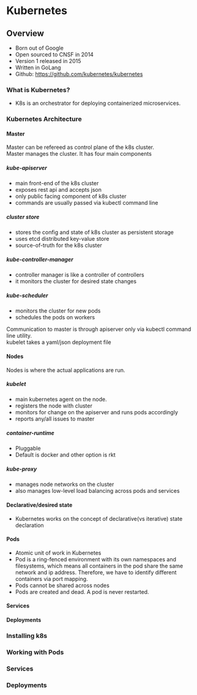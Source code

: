 # Kubernetes
## Overview
- Born out of Google
- Open sourced to CNSF in 2014
- Version 1 released in 2015
- Written in GoLang
- Github: https://github.com/kubernetes/kubernetes 

### What is Kubernetes?
- K8s is an orchestrator for deploying containerized microservices.

### Kubernetes Architecture
#### Master
Master can be refereed as control plane of the k8s cluster.  
Master manages the cluster. It has four main components
##### kube-apiserver
- main front-end of the k8s cluster
- exposes rest api and accepts json
- only public facing component of k8s cluster
- commands are usually passed via kubectl command line 
##### cluster store
- stores the config and state of k8s cluster as persistent storage
- uses etcd distributed key-value store
- source-of-truth for the k8s cluster
##### kube-controller-manager
- controller manager is like a controller of controllers
- it monitors the cluster for desired state changes
##### kube-scheduler
- monitors the cluster for new pods
- schedules the pods on workers  

Communication to master is through apiserver only via kubectl command line utility.  
kubelet takes a yaml/json deployment file   
#### Nodes
Nodes is where the actual applications are run. 
##### kubelet
- main kubernetes agent on the node. 
- registers the node with cluster 
- monitors for change on the apiserver and runs pods accordingly
- reports any/all issues to master
##### container-runtime
- Pluggable  
- Default is docker and other option is rkt  
##### kube-proxy
- manages node networks on the cluster
- also manages low-level load balancing across pods and services
#### Declarative/desired state
- Kubernetes works on the concept of declarative(vs iterative) state declaration
#### Pods
- Atomic unit of work in Kubernetes
- Pod is a ring-fenced environment with its own namespaces and filesystems, which means all containers in the pod share the same network and ip address. Therefore, we have to identify different containers via port mapping. 
- Pods cannot be shared across nodes  
- Pods are created and dead. A pod is never restarted.
#### Services
#### Deployments

### Installing k8s

### Working with Pods

### Services

### Deployments

